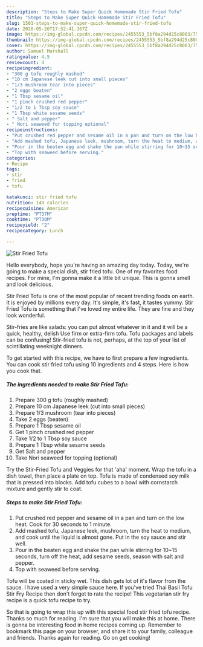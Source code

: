 ```yaml
---
description: "Steps to Make Super Quick Homemade Stir Fried Tofu"
title: "Steps to Make Super Quick Homemade Stir Fried Tofu"
slug: 1501-steps-to-make-super-quick-homemade-stir-fried-tofu
date: 2020-05-26T17:52:41.367Z
image: https://img-global.cpcdn.com/recipes/2455553_5bf8a294d25c8003/751x532cq70/stir-fried-tofu-recipe-main-photo.jpg
thumbnail: https://img-global.cpcdn.com/recipes/2455553_5bf8a294d25c8003/751x532cq70/stir-fried-tofu-recipe-main-photo.jpg
cover: https://img-global.cpcdn.com/recipes/2455553_5bf8a294d25c8003/751x532cq70/stir-fried-tofu-recipe-main-photo.jpg
author: Samuel Marshall
ratingvalue: 4.5
reviewcount: 4
recipeingredient:
- "300 g tofu roughly mashed"
- "10 cm Japanese leek cut into small pieces"
- "1/3 mushroom tear into pieces"
- "2 eggs beaten"
- "1 Tbsp sesame oil"
- "1 pinch crushed red pepper"
- "1/2 to 1 Tbsp soy sauce"
- "1 Tbsp white sesame seeds"
- " Salt and pepper"
- " Nori seaweed for topping optional"
recipeinstructions:
- "Put crushed red pepper and sesame oil in a pan and turn on the low heat. Cook for 30 seconds to 1 minute."
- "Add mashed tofu, Japanese leek, mushroom, turn the heat to medium, and cook until the liquid is almost gone. Put in the soy sauce and stir well."
- "Pour in the beaten egg and shake the pan while stirring for 10~15 seconds, turn off the heat, add sesame seeds, season with salt and pepper."
- "Top with seaweed before serving."
categories:
- Recipe
tags:
- stir
- fried
- tofu

katakunci: stir fried tofu 
nutrition: 149 calories
recipecuisine: American
preptime: "PT37M"
cooktime: "PT30M"
recipeyield: "2"
recipecategory: Lunch

---
```



![Stir Fried Tofu](https://img-global.cpcdn.com/recipes/2455553_5bf8a294d25c8003/751x532cq70/stir-fried-tofu-recipe-main-photo.jpg)

Hello everybody, hope you're having an amazing day today. Today, we're going to make a special dish, stir fried tofu. One of my favorites food recipes. For mine, I'm gonna make it a little bit unique. This is gonna smell and look delicious.

Stir Fried Tofu is one of the most popular of recent trending foods on earth. It is enjoyed by millions every day. It's simple, it's fast, it tastes yummy. Stir Fried Tofu is something that I've loved my entire life. They are fine and they look wonderful.

Stir-fries are like salads: you can put almost whatever in it and it will be a quick, healthy, delish Use firm or extra-firm tofu. Tofu packages and labels can be confusing! Stir-fried tofu is not, perhaps, at the top of your list of scintillating weeknight dinners.


To get started with this recipe, we have to first prepare a few ingredients. You can cook stir fried tofu using 10 ingredients and 4 steps. Here is how you cook that.

<!--inarticleads1-->

##### The ingredients needed to make Stir Fried Tofu:

1. Prepare 300 g tofu (roughly mashed)
1. Prepare 10 cm Japanese leek (cut into small pieces)
1. Prepare 1/3 mushroom (tear into pieces)
1. Take 2 eggs (beaten)
1. Prepare 1 Tbsp sesame oil
1. Get 1 pinch crushed red pepper
1. Take 1/2 to 1 Tbsp soy sauce
1. Prepare 1 Tbsp white sesame seeds
1. Get  Salt and pepper
1. Take  Nori seaweed for topping (optional)


Try the Stir-Fried Tofu and Veggies for that &#39;aha&#39; moment. Wrap the tofu in a dish towel, then place a plate on top. Tofu is made of condensed soy milk that is pressed into blocks. Add tofu cubes to a bowl with cornstarch mixture and gently stir to coat. 

<!--inarticleads2-->

##### Steps to make Stir Fried Tofu:

1. Put crushed red pepper and sesame oil in a pan and turn on the low heat. Cook for 30 seconds to 1 minute.
1. Add mashed tofu, Japanese leek, mushroom, turn the heat to medium, and cook until the liquid is almost gone. Put in the soy sauce and stir well.
1. Pour in the beaten egg and shake the pan while stirring for 10~15 seconds, turn off the heat, add sesame seeds, season with salt and pepper.
1. Top with seaweed before serving.


Tofu will be coated in sticky wet. This dish gets lot of it&#39;s flavor from the sauce. I have used a very simple sauce here. If you&#39;ve tried Thai Basil Tofu Stir Fry Recipe then don&#39;t forget to rate the recipe! This vegetarian stir fry recipe is a quick tofu recipe to try. 

So that is going to wrap this up with this special food stir fried tofu recipe. Thanks so much for reading. I'm sure that you will make this at home. There is gonna be interesting food in home recipes coming up. Remember to bookmark this page on your browser, and share it to your family, colleague and friends. Thanks again for reading. Go on get cooking!
